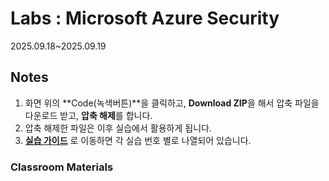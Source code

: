 # Labs : Microsoft Azure Security

2025.09.18~2025.09.19

## Notes

1. 화면 위의 **Code(녹색버튼)**을 클릭하고, **Download ZIP**을 해서 압축 파일을 다운로드 받고, **압축 해제**를 합니다.
2. 압축 해제한 파일은 이후 실습에서 활용하게 됩니다.
3. [**실습 가이드**](https://github.com/AzureSeeker/AZ-Security-2509/tree/main/Instructions/Labs) 로 이동하면 각 실습 번호 별로 나열되어 있습니다.

### Classroom Materials

